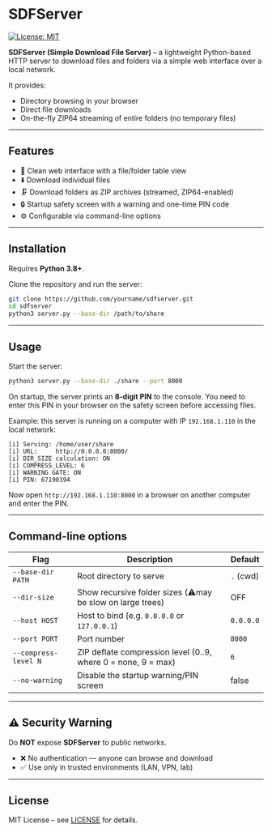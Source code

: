 # SDFServer

[![License: MIT](https://img.shields.io/badge/License-MIT-yellow.svg)](LICENSE)

**SDFServer (Simple Download File Server)** – a lightweight Python-based HTTP server to download files and folders via a simple web interface over a local network.  

It provides:
- Directory browsing in your browser
- Direct file downloads
- On-the-fly ZIP64 streaming of entire folders (no temporary files)

---

## Features

- 📂 Clean web interface with a file/folder table view
- ⬇️ Download individual files
- 🗜️ Download folders as ZIP archives (streamed, ZIP64-enabled)
- 🔒 Startup safety screen with a warning and one-time PIN code
- ⚙️ Configurable via command-line options

---

## Installation

Requires **Python 3.8+**.

Clone the repository and run the server:

```bash
git clone https://github.com/yourname/sdfserver.git
cd sdfserver
python3 server.py --base-dir /path/to/share
```

---

## Usage

Start the server:

```bash
python3 server.py --base-dir ./share --port 8000
```

On startup, the server prints an **8-digit PIN** to the console.
You need to enter this PIN in your browser on the safety screen before accessing files.

Example: this server is running on a computer with IP `192.168.1.110` in the local network:

```
[i] Serving: /home/user/share
[i] URL:     http://0.0.0.0:8000/
[i] DIR_SIZE calculation: ON
[i] COMPRESS_LEVEL: 6
[i] WARNING GATE: ON
[i] PIN: 67190394
```

Now open `http://192.168.1.110:8000` in a browser on another computer and enter the PIN.

---

## Command-line options

| Flag                | Description                                                   | Default   |
|---------------------|---------------------------------------------------------------|-----------|
| `--base-dir PATH`   | Root directory to serve                                       | `.` (cwd) |
| `--dir-size`        | Show recursive folder sizes (⚠️may be slow on large trees)    | OFF       |
| `--host HOST`       | Host to bind (e.g. `0.0.0.0` or `127.0.0.1`)                  | `0.0.0.0` |
| `--port PORT`       | Port number                                                   | `8000`    |
| `--compress-level N`| ZIP deflate compression level (0..9, where 0 = none, 9 = max) | `6`       |
| `--no-warning`      | Disable the startup warning/PIN screen                        | false     |

---

## ⚠️ Security Warning

Do **NOT** expose **SDFServer** to public networks.

- ❌ No authentication — anyone can browse and download
- ✅ Use only in trusted environments (LAN, VPN, lab)

---

## License

MIT License – see [LICENSE](LICENSE) for details.

